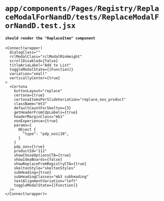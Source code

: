# `app/components/Pages/Registry/ReplaceModalForNandD/tests/ReplaceModalForNandD.test.jsx`

#### `should render the "ReplaceItem" component`

```
<Connect(wrapper)
  dialogClass=""
  rclModalClass="rclModalMinHeight"
  scrollDisabled={false}
  titleAriaLabel="Add to List"
  toggleModalState={[Function]}
  variation="small"
  verticallyCenter={true}
>
  <Certona
    buttonLayout="replace"
    certona={true}
    certonaItemsPerSlideVariation="replace_oos_product"
    className="mt3"
    defaultCountForSkelton={3}
    getHeaderFromCdpLabels={true}
    headerMarginClass="mb1"
    nonExperience={true}
    params={
      Object {
        "type": "pdp_oos|10",
      }
    }
    pdp_oos={true}
    productId="111"
    showChoseOptionsCTA={true}
    showIdeaBoards={false}
    showReplaceFromRegistryCTA={true}
    skeltonStyle="skeltonStyles"
    subHeading={true}
    subHeadingClasses="mb3 subheading"
    textAlignmentVariation="left"
    toggleModalState={[Function]}
  />
</Connect(wrapper)>
```

